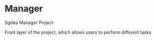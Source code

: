 # Manager
Sgdea Manager Project

Front layer of the project, which allows users to perform different tasks
